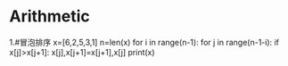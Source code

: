 # Arithmetic

1.#冒泡排序
  x=[6,2,5,3,1]
  n=len(x)
  for i in range(n-1):
      for j in range(n-1-i):
          if x[j]>x[j+1]:
              x[j],x[j+1]=x[j+1],x[j]
  print(x)

